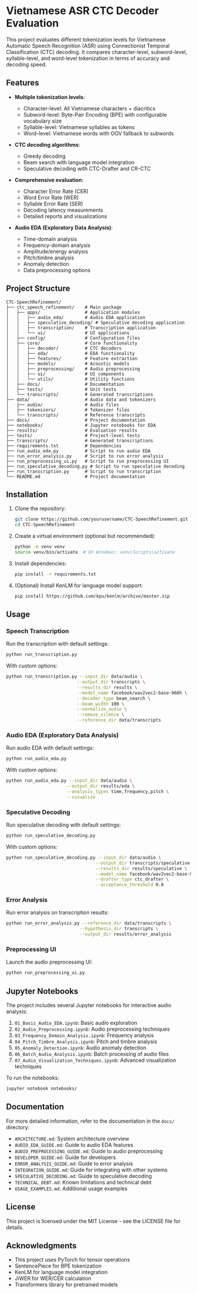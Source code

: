 # Vietnamese ASR CTC Decoder Evaluation

This project evaluates different tokenization levels for Vietnamese Automatic Speech Recognition (ASR) using Connectionist Temporal Classification (CTC) decoding. It compares character-level, subword-level, syllable-level, and word-level tokenization in terms of accuracy and decoding speed.

## Features

- **Multiple tokenization levels**:
  - Character-level: All Vietnamese characters + diacritics
  - Subword-level: Byte-Pair Encoding (BPE) with configurable vocabulary size
  - Syllable-level: Vietnamese syllables as tokens
  - Word-level: Vietnamese words with OOV fallback to subwords

- **CTC decoding algorithms**:
  - Greedy decoding
  - Beam search with language model integration
  - Speculative decoding with CTC-Drafter and CR-CTC

- **Comprehensive evaluation**:
  - Character Error Rate (CER)
  - Word Error Rate (WER)
  - Syllable Error Rate (SER)
  - Decoding latency measurements
  - Detailed reports and visualizations

- **Audio EDA (Exploratory Data Analysis)**:
  - Time-domain analysis
  - Frequency-domain analysis
  - Amplitude/energy analysis
  - Pitch/timbre analysis
  - Anomaly detection
  - Data preprocessing options

## Project Structure

```
CTC-SpeechRefinement/
├── ctc_speech_refinement/    # Main package
│   ├── apps/                 # Application modules
│   │   ├── audio_eda/        # Audio EDA application
│   │   ├── speculative_decoding/ # Speculative decoding application
│   │   ├── transcription/    # Transcription application
│   │   └── ui/               # UI applications
│   ├── config/               # Configuration files
│   ├── core/                 # Core functionality
│   │   ├── decoder/          # CTC decoders
│   │   ├── eda/              # EDA functionality
│   │   ├── features/         # Feature extraction
│   │   ├── models/           # Acoustic models
│   │   ├── preprocessing/    # Audio preprocessing
│   │   ├── ui/               # UI components
│   │   └── utils/            # Utility functions
│   ├── docs/                 # Documentation
│   ├── tests/                # Unit tests
│   └── transcripts/          # Generated transcriptions
├── data/                     # Audio data and tokenizers
│   ├── audio/                # Audio files
│   ├── tokenizers/           # Tokenizer files
│   └── transcripts/          # Reference transcripts
├── docs/                     # Project documentation
├── notebooks/                # Jupyter notebooks for EDA
├── results/                  # Evaluation results
├── tests/                    # Project-level tests
├── transcripts/              # Generated transcriptions
├── requirements.txt          # Dependencies
├── run_audio_eda.py          # Script to run audio EDA
├── run_error_analysis.py     # Script to run error analysis
├── run_preprocessing_ui.py   # Script to run preprocessing UI
├── run_speculative_decoding.py # Script to run speculative decoding
├── run_transcription.py      # Script to run transcription
└── README.md                 # Project documentation
```

## Installation

1. Clone the repository:
   ```bash
   git clone https://github.com/yourusername/CTC-SpeechRefinement.git
   cd CTC-SpeechRefinement
   ```

2. Create a virtual environment (optional but recommended):
   ```bash
   python -m venv venv
   source venv/bin/activate  # On Windows: venv\Scripts\activate
   ```

3. Install dependencies:
   ```bash
   pip install -r requirements.txt
   ```

4. (Optional) Install KenLM for language model support:
   ```bash
   pip install https://github.com/kpu/kenlm/archive/master.zip
   ```

## Usage

### Speech Transcription

Run the transcription with default settings:

```bash
python run_transcription.py
```

With custom options:

```bash
python run_transcription.py --input_dir data/audio \
                           --output_dir transcripts \
                           --results_dir results \
                           --model_name facebook/wav2vec2-base-960h \
                           --decoder_type beam_search \
                           --beam_width 100 \
                           --normalize_audio \
                           --remove_silence \
                           --reference_dir data/transcripts
```

### Audio EDA (Exploratory Data Analysis)

Run audio EDA with default settings:

```bash
python run_audio_eda.py
```

With custom options:

```bash
python run_audio_eda.py --input_dir data/audio \
                       --output_dir results/eda \
                       --analysis_types time,frequency,pitch \
                       --visualize
```

### Speculative Decoding

Run speculative decoding with default settings:

```bash
python run_speculative_decoding.py
```

With custom options:

```bash
python run_speculative_decoding.py --input_dir data/audio \
                                  --output_dir transcripts/speculative \
                                  --results_dir results/speculative \
                                  --model_name facebook/wav2vec2-base-960h \
                                  --drafter_type ctc_drafter \
                                  --acceptance_threshold 0.8
```

### Error Analysis

Run error analysis on transcription results:

```bash
python run_error_analysis.py --reference_dir data/transcripts \
                            --hypothesis_dir transcripts \
                            --output_dir results/error_analysis
```

### Preprocessing UI

Launch the audio preprocessing UI:

```bash
python run_preprocessing_ui.py
```

## Jupyter Notebooks

The project includes several Jupyter notebooks for interactive audio analysis:

1. `01_Basic_Audio_EDA.ipynb`: Basic audio exploration
2. `02_Audio_Preprocessing.ipynb`: Audio preprocessing techniques
3. `03_Frequency_Domain_Analysis.ipynb`: Frequency analysis
4. `04_Pitch_Timbre_Analysis.ipynb`: Pitch and timbre analysis
5. `05_Anomaly_Detection.ipynb`: Audio anomaly detection
6. `06_Batch_Audio_Analysis.ipynb`: Batch processing of audio files
7. `07_Audio_Visualization_Techniques.ipynb`: Advanced visualization techniques

To run the notebooks:

```bash
jupyter notebook notebooks/
```

## Documentation

For more detailed information, refer to the documentation in the `docs/` directory:

- `ARCHITECTURE.md`: System architecture overview
- `AUDIO_EDA_GUIDE.md`: Guide to audio EDA features
- `AUDIO_PREPROCESSING_GUIDE.md`: Guide to audio preprocessing
- `DEVELOPER_GUIDE.md`: Guide for developers
- `ERROR_ANALYSIS_GUIDE.md`: Guide to error analysis
- `INTEGRATION_GUIDE.md`: Guide for integrating with other systems
- `SPECULATIVE_DECODING.md`: Guide to speculative decoding
- `TECHNICAL_DEBT.md`: Known limitations and technical debt
- `USAGE_EXAMPLES.md`: Additional usage examples

## License

This project is licensed under the MIT License - see the LICENSE file for details.

## Acknowledgments

- This project uses PyTorch for tensor operations
- SentencePiece for BPE tokenization
- KenLM for language model integration
- JiWER for WER/CER calculation
- Transformers library for pretrained models
